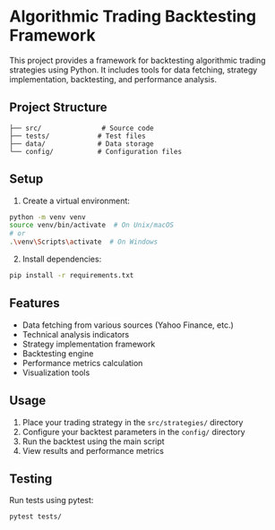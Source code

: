 # Algorithmic Trading Backtesting Framework

This project provides a framework for backtesting algorithmic trading strategies using Python. It includes tools for data fetching, strategy implementation, backtesting, and performance analysis.

## Project Structure

```
├── src/               # Source code
├── tests/            # Test files
├── data/             # Data storage
└── config/           # Configuration files
```

## Setup

1. Create a virtual environment:
```bash
python -m venv venv
source venv/bin/activate  # On Unix/macOS
# or
.\venv\Scripts\activate  # On Windows
```

2. Install dependencies:
```bash
pip install -r requirements.txt
```

## Features

- Data fetching from various sources (Yahoo Finance, etc.)
- Technical analysis indicators
- Strategy implementation framework
- Backtesting engine
- Performance metrics calculation
- Visualization tools

## Usage

1. Place your trading strategy in the `src/strategies/` directory
2. Configure your backtest parameters in the `config/` directory
3. Run the backtest using the main script
4. View results and performance metrics

## Testing

Run tests using pytest:
```bash
pytest tests/
``` 